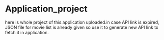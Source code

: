 # Application_project
here is whole project of this application uploaded.in case API link is expired, JSON file for movie list is already given so use it to generate new API link to fetch it in application.
